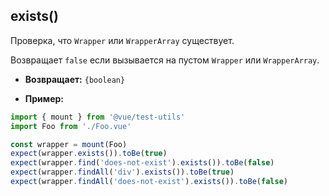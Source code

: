 ## exists()

Проверка, что `Wrapper` или `WrapperArray` существует.

Возвращает `false` если вызывается на пустом `Wrapper` или `WrapperArray`.

- **Возвращает:** `{boolean}`

- **Пример:**

```js
import { mount } from '@vue/test-utils'
import Foo from './Foo.vue'

const wrapper = mount(Foo)
expect(wrapper.exists()).toBe(true)
expect(wrapper.find('does-not-exist').exists()).toBe(false)
expect(wrapper.findAll('div').exists()).toBe(true)
expect(wrapper.findAll('does-not-exist').exists()).toBe(false)
```
